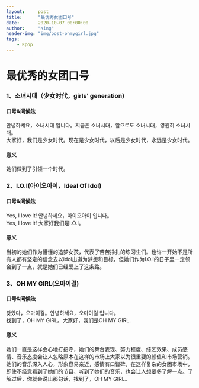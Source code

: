 ```yaml
---
layout:     post
title:      "最优秀女团口号"
date:       2020-10-07 00:00:00
author:     "King"
header-img: "img/post-ohmygirl.jpg"
tags:
    - Kpop
---
```


# 最优秀的女团口号

### 1、소녀시대（少女时代，girls' generation)

#### 口号&问候法
<p>안녕하세요，소녀시대 입니다。지금은 소녀시대，앞으로도 소녀시대，영원히 소녀시대。<br>大家好，我们是少女时代。现在是少女时代，以后是少女时代，永远是少女时代。<br></p>

#### 意义

<p>她们做到了引领一个时代。</p>

### 2、I.O.I(아이오아이，Ideal Of Idol)

#### 口号&问候法

<p>Yes, I love it! 안녕하세요，아이오아이 입니다。<br>Yes, I love it! 大家好我们是I.O.I。<br></p>

#### 意义

<p>当初的她们作为懵懂的追梦女孩，代表了苦苦挣扎的练习生们。也许一开始不是所有人都有坚定的信念去以idol出道为梦想和目标，但她们作为I.O.I的日子里一定领会到了一点，就是她们已经爱上了这条路。</p>

### 3、OH MY GIRL(오마이걸)

#### 口号&问候法

<p>찾았다，오마이걸。안녕하세요，오마이걸 입니다。<br>找到了，OH MY GIRL。大家好，我们是OH MY GIRL.</p>

#### 意义

<p>她们一直是这样会心地打招呼，她们的舞台表现、努力程度、综艺效果、成员感情、音乐态度会让人忽略原本在这样的市场上大家以为很重要的颜值和市场营销。她们的音乐深入人心，形象容易亲近，感情有口皆碑，在这样复杂的女团市场中，即使不经意看到了她们的节目、听到了她们的音乐，也会让人想要多了解一点。了解过后，你就会说出那句话，找到了，OH MY GIRL。</p>

